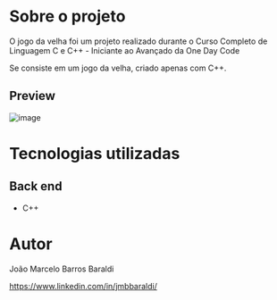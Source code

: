 # Sobre o projeto

O jogo da velha foi um projeto realizado durante o Curso Completo de Linguagem C e C++ - Iniciante ao Avançado da One Day Code

Se consiste em um jogo da velha, criado apenas com C++.

## Preview

![image](https://github.com/jmbbaraldi/tictactoe/assets/115722401/f9438543-dd9c-4286-9972-15d29a04c731)









# Tecnologias utilizadas
## Back end
- C++

# Autor

João Marcelo Barros Baraldi

https://www.linkedin.com/in/jmbbaraldi/
